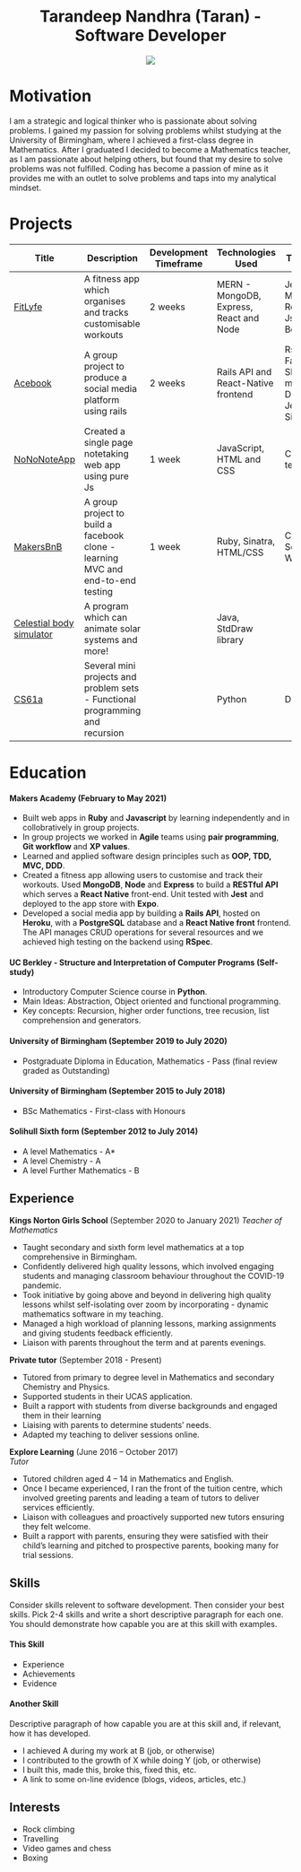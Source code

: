 <h1 align="center">Tarandeep Nandhra (Taran) - Software Developer</h1>
<p align="center">
  <a href="https://www.codewars.com/users/taran314">
    <img src="https://www.codewars.com/users/taran314/badges/micro">
  </a>
</p>

# Motivation
  
I am a strategic and logical thinker who is passionate about solving problems. 
I gained my passion for solving problems whilst studying at the University of Birmingham, where I achieved a first-class degree in Mathematics. After I graduated I decided to become a Mathematics teacher, as I am passionate about helping others, but found that my desire to solve problems was not fulfilled. Coding has become a passion of mine as it provides me with an outlet to solve problems and taps into my analytical mindset.
  
# Projects

| Title | Description | Development Timeframe | Technologies Used | Testing and tools |
|--|--|--|--|--|
| [FitLyfe](https://github.com/taran314/controLLyfe) | A fitness app which organises and tracks customisable workouts | 2 weeks | MERN - MongoDB, Express, React and Node | Jest, supertest, Mongoose, Expo, React Native, JsonWebTokens, Bcrypt  |
| [Acebook](https://github.com/taran314/acebook-insert-team-name-here) | A group project to produce a social media platform using rails | 2 weeks | Rails API and React-Native frontend  | Rspec, Factory_bot_rails, Shoulda-matchers, Faker, Database_cleaner, Jest, Heroku, SimpleCov  |
| [NoNoNoteApp](https://github.com/taran314/NoNoNoteApp) | Created a single page notetaking web app using pure Js | 1 week |JavaScript, HTML and CSS | Created our own testing library  |
| [MakersBnB](https://github.com/taran314/Makersbnb) | A group project to build a facebook clone - learning MVC and end-to-end testing | 1 week |Ruby, Sinatra, HTML/CSS | Capybara, Selenium-Webdriver, RSpec |
| [Celestial body simulator](https://github.com/taran314/cs61b) | A program which can animate solar systems and more! | | Java, StdDraw library | | 
| [CS61a](https://github.com/taran314/cs61a) | Several mini projects and problem sets - Functional programming and recursion | | Python | Doctests |

# Education

#### Makers Academy (February to May 2021)

* Built web apps in **Ruby** and **Javascript** by learning independently and in collobratively in group projects.
* In group projects we worked in **Agile** teams using **pair programming**, **Git workflow** and **XP values**.
* Learned and applied software design principles such as **OOP, TDD, MVC, DDD**.
* Created a fitness app allowing users to customise and track their workouts. Used **MongoDB**, **Node** and **Express** to build a **RESTful API** which serves a **React Native** front-end. Unit tested with **Jest** and deployed to the app store with **Expo**.
* Developed a social media app by building a **Rails API**, hosted on **Heroku**, with a **PostgreSQL** database and a **React Native front** frontend. The API manages CRUD operations for several resources and we achieved high testing on the backend using **RSpec**. 
  
#### UC Berkley - Structure and Interpretation of Computer Programs (Self-study)

* Introductory Computer Science course in **Python**.
* Main Ideas: Abstraction, Object oriented and functional programming.
* Key concepts: Recursion, higher order functions, tree recusion, list comprehension and generators.  

#### University of Birmingham (September 2019 to July 2020)

* Postgraduate Diploma in Education, Mathematics - Pass (final review graded as Outstanding)

#### University of Birmingham (September 2015 to July 2018)

* BSc Mathematics - First-class with Honours
  
#### Solihull Sixth form (September 2012 to July 2014)
* A level Mathematics - A*
* A level Chemistry - A
* A level Further Mathematics - B

## Experience

**Kings Norton Girls School** (September 2020 to January 2021)
*Teacher of Mathematics*

- Taught secondary and sixth form level mathematics at a top comprehensive in Birmingham.
- Confidently delivered high quality lessons, which involved engaging students and managing classroom behaviour throughout the COVID-19 pandemic.
- Took initiative by going above and beyond in delivering high quality lessons whilst self-isolating over zoom by incorporating - dynamic mathematics software in my teaching.
- Managed a high workload of planning lessons, marking assignments and giving students feedback efficiently.
- Liaison with parents throughout the term and at parents evenings.

**Private tutor** (September 2018 - Present)

- Tutored from primary to degree level in Mathematics and secondary Chemistry and Physics.
- Supported students in their UCAS application.
- Built a rapport with students from diverse backgrounds and engaged them in their learning
- Liaising with parents to determine students’ needs.
- Adapted my teaching to deliver sessions online.

**Explore Learning**  (June 2016 – October 2017)  
*Tutor*

- Tutored children aged 4 – 14 in Mathematics and English.
- Once I became experienced, I ran the front of the tuition centre, which involved greeting parents and leading a team of tutors to deliver services efficiently.
- Liaison with colleagues and proactively supported new tutors ensuring they felt welcome.
- Built a rapport with parents, ensuring they were satisfied with their child’s learning and pitched to prospective parents, booking many for trial sessions.

## Skills

Consider skills relevent to software development. Then consider your best skills. Pick 2-4 skills and write a short descriptive paragraph for each one. You should demonstrate how capable you are at this skill with examples.

#### This Skill

- Experience
- Achievements
- Evidence

#### Another Skill

Descriptive paragraph of how capable you are at this skill and, if relevant, how it has developed.

- I achieved A during my work at B (job, or otherwise)
- I contributed to the growth of X while doing Y (job, or otherwise)
- I built this, made this, broke this, fixed this, etc.
- A link to some on-line evidence (blogs, videos, articles, etc.)

## Interests

- Rock climbing
- Travelling
- Video games and chess
- Boxing
